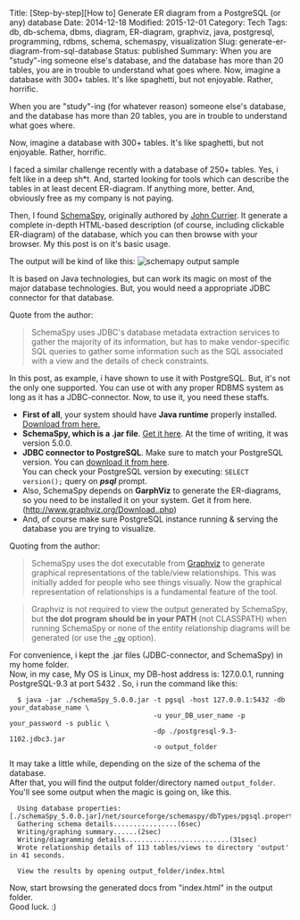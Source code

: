 Title: [Step-by-step][How to] Generate ER diagram from a PostgreSQL (or any) database
Date: 2014-12-18
Modified: 2015-12-01
Category: Tech
Tags: db, db-schema, dbms, diagram, ER-diagram, graphviz, java, postgresql, programming, rdbms, schema, schemaspy, visualization
Slug: generate-er-diagram-from-sql-database
Status: published
Summary: When you are "study"-ing someone else's database, and the database has more than 20 tables, you are in trouble to understand what goes where. Now, imagine a database with 300+ tables. It's like spaghetti, but not enjoyable. Rather, horrific.

When you are "study"-ing (for whatever reason) someone else's database, and the database has more than 20 tables, you are in trouble to understand what goes where.
 
Now, imagine a database with 300+ tables. It's like spaghetti, but not enjoyable. Rather, horrific.
 
I faced a similar challenge recently with a database of 250+ tables. Yes, i felt like in a deep sh\*t. And, started looking for tools which can describe the tables in at least decent ER-diagram. If anything more, better. And, obviously free as my company is not paying. 

Then, I found [SchemaSpy](http://schemaspy.sourceforge.net/), originally authored by [John Currier](https://sites.google.com/site/johncurrier/). It generate a complete in-depth HTML-based description (of course, including clickable ER-diagram) of the database, which you can then browse with your browser. My this post is on it's basic usage.

The output will be kind of like this:
![schemapy output sample](https://googledrive.com/host/0B_IybRcQsDwaTGduUi1jR3h6aDQ/blog/schemapy_sample.png)

It is based on Java technologies, but can work its magic on most of the major database technologies. But, you would need a appropriate JDBC connector for that database. 
  
Quote from the author:

> SchemaSpy uses JDBC's database metadata extraction services to gather the majority of its information, but has to make vendor-specific SQL queries to gather some information such as the SQL associated with a view and the details of check constraints.
 

 In this post, as example, i have shown to use it with PostgreSQL. But, it's not the only one supported. You can use ot with any proper RDBMS system as long as it has a JDBC-connector. 
 Now, to use it, you need these staffs.

 *  **First of all**, your system should have **Java runtime** properly installed. [Download from here.](http://java.com/en/download/manual.jsp)
 *  **SchemaSpy, which is a .jar file**. [Get it here](http://sourceforge.net/projects/schemaspy/files/). 
    At the time of writing, it was version 5.0.0.
 *  **JDBC connector to PostgreSQL**. Make sure to match your PostgreSQL version. You can [download it from here](http://jdbc.postgresql.org/download.html).  
    You can check your PostgreSQL version by executing: `SELECT version();` query on ***psql*** prompt.
 *  Also, SchemaSpy depends on **GarphViz** to generate the ER-diagrams, so you need to be installed it on your system. Get it from here.(http://www.graphviz.org/Download..php)
 *  And, of course make sure PostgreSQL instance running & serving the database you are trying to visualize.
  
  
Quoting from the author:

> SchemaSpy uses the dot executable from [Graphviz](http://www.graphviz.org/) to generate graphical  representations of the table/view relationships. This was initially added for people who see things visually. Now the graphical representation of relationships is a fundamental feature of the tool.  

> Graphviz is not required to view the output generated by SchemaSpy, but **the dot program should be in your PATH** (not CLASSPATH) when  running SchemaSpy or none of the entity relationship diagrams will be generated (or use the [`-gv`](http://schemaspy.sourceforge.net/#gvparam) option).
  
  
For convenience, i kept the .jar files (JDBC-connector, and SchemaSpy) in my home folder.  
Now, in my case, My OS is Linux, my DB-host address is: 127.0.0.1, running PostgreSQL-9.3 at port 5432 . So, i run the command like this:
 
```
  $ java -jar ./schemaSpy_5.0.0.jar -t pgsql -host 127.0.0.1:5432 -db your_database_name \
                                    -u your_DB_user_name -p your_password -s public \
                                    -dp ./postgresql-9.3-1102.jdbc3.jar 
                                    -o output_folder
```

It may take a little while, depending on the size of the schema of the database.  
After that, you will find the output folder/directory named `output_folder`.  
You'll see some output when the magic is going on, like this.

``` 
  Using database properties: [./schemaSpy_5.0.0.jar]/net/sourceforge/schemaspy/dbTypes/pgsql.properties 
  Gathering schema details................(6sec) 
  Writing/graphing summary......(2sec) 
  Writing/diagramming details..........................(31sec) 
  Wrote relationship details of 113 tables/views to directory 'output' in 41 seconds. 
  
  View the results by opening output_folder/index.html
```

Now, start browsing the generated docs from "index.html" in the output folder.  
Good luck. :) 